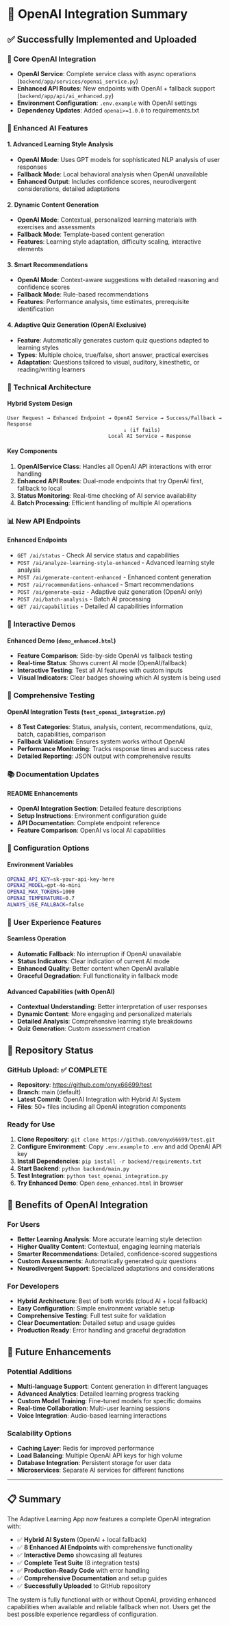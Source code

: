 # 🤖 OpenAI Integration Summary

## ✅ Successfully Implemented and Uploaded

### 🚀 Core OpenAI Integration
- **OpenAI Service**: Complete service class with async operations (`backend/app/services/openai_service.py`)
- **Enhanced API Routes**: New endpoints with OpenAI + fallback support (`backend/app/api/ai_enhanced.py`)
- **Environment Configuration**: `.env.example` with OpenAI settings
- **Dependency Updates**: Added `openai>=1.0.0` to requirements.txt

### 🎯 Enhanced AI Features

#### 1. Advanced Learning Style Analysis
- **OpenAI Mode**: Uses GPT models for sophisticated NLP analysis of user responses
- **Fallback Mode**: Local behavioral analysis when OpenAI unavailable
- **Enhanced Output**: Includes confidence scores, neurodivergent considerations, detailed adaptations

#### 2. Dynamic Content Generation
- **OpenAI Mode**: Contextual, personalized learning materials with exercises and assessments
- **Fallback Mode**: Template-based content generation
- **Features**: Learning style adaptation, difficulty scaling, interactive elements

#### 3. Smart Recommendations
- **OpenAI Mode**: Context-aware suggestions with detailed reasoning and confidence scores
- **Fallback Mode**: Rule-based recommendations
- **Features**: Performance analysis, time estimates, prerequisite identification

#### 4. Adaptive Quiz Generation (OpenAI Exclusive)
- **Feature**: Automatically generates custom quiz questions adapted to learning styles
- **Types**: Multiple choice, true/false, short answer, practical exercises
- **Adaptation**: Questions tailored to visual, auditory, kinesthetic, or reading/writing learners

### 🔧 Technical Architecture

#### Hybrid System Design
```
User Request → Enhanced Endpoint → OpenAI Service → Success/Fallback → Response
                                      ↓ (if fails)
                                 Local AI Service → Response
```

#### Key Components
1. **OpenAIService Class**: Handles all OpenAI API interactions with error handling
2. **Enhanced API Routes**: Dual-mode endpoints that try OpenAI first, fallback to local
3. **Status Monitoring**: Real-time checking of AI service availability
4. **Batch Processing**: Efficient handling of multiple AI operations

### 📊 New API Endpoints

#### Enhanced Endpoints
- `GET /ai/status` - Check AI service status and capabilities
- `POST /ai/analyze-learning-style-enhanced` - Advanced learning style analysis
- `POST /ai/generate-content-enhanced` - Enhanced content generation
- `POST /ai/recommendations-enhanced` - Smart recommendations
- `POST /ai/generate-quiz` - Adaptive quiz generation (OpenAI only)
- `POST /ai/batch-analysis` - Batch AI processing
- `GET /ai/capabilities` - Detailed AI capabilities information

### 🎨 Interactive Demos

#### Enhanced Demo (`demo_enhanced.html`)
- **Feature Comparison**: Side-by-side OpenAI vs fallback testing
- **Real-time Status**: Shows current AI mode (OpenAI/fallback)
- **Interactive Testing**: Test all AI features with custom inputs
- **Visual Indicators**: Clear badges showing which AI system is being used

### 🧪 Comprehensive Testing

#### OpenAI Integration Tests (`test_openai_integration.py`)
- **8 Test Categories**: Status, analysis, content, recommendations, quiz, batch, capabilities, comparison
- **Fallback Validation**: Ensures system works without OpenAI
- **Performance Monitoring**: Tracks response times and success rates
- **Detailed Reporting**: JSON output with comprehensive results

### 📚 Documentation Updates

#### README Enhancements
- **OpenAI Integration Section**: Detailed feature descriptions
- **Setup Instructions**: Environment configuration guide
- **API Documentation**: Complete endpoint reference
- **Feature Comparison**: OpenAI vs local AI capabilities

### 🔐 Configuration Options

#### Environment Variables
```bash
OPENAI_API_KEY=sk-your-api-key-here
OPENAI_MODEL=gpt-4o-mini
OPENAI_MAX_TOKENS=1000
OPENAI_TEMPERATURE=0.7
ALWAYS_USE_FALLBACK=false
```

### 🎯 User Experience Features

#### Seamless Operation
- **Automatic Fallback**: No interruption if OpenAI unavailable
- **Status Indicators**: Clear indication of current AI mode
- **Enhanced Quality**: Better content when OpenAI available
- **Graceful Degradation**: Full functionality in fallback mode

#### Advanced Capabilities (with OpenAI)
- **Contextual Understanding**: Better interpretation of user responses
- **Dynamic Content**: More engaging and personalized materials
- **Detailed Analysis**: Comprehensive learning style breakdowns
- **Quiz Generation**: Custom assessment creation

## 🚀 Repository Status

### GitHub Upload: ✅ COMPLETE
- **Repository**: https://github.com/onyx66699/test
- **Branch**: main (default)
- **Latest Commit**: OpenAI Integration with Hybrid AI System
- **Files**: 50+ files including all OpenAI integration components

### Ready for Use
1. **Clone Repository**: `git clone https://github.com/onyx66699/test.git`
2. **Configure Environment**: Copy `.env.example` to `.env` and add OpenAI API key
3. **Install Dependencies**: `pip install -r backend/requirements.txt`
4. **Start Backend**: `python backend/main.py`
5. **Test Integration**: `python test_openai_integration.py`
6. **Try Enhanced Demo**: Open `demo_enhanced.html` in browser

## 🎉 Benefits of OpenAI Integration

### For Users
- **Better Learning Analysis**: More accurate learning style detection
- **Higher Quality Content**: Contextual, engaging learning materials
- **Smarter Recommendations**: Detailed, confidence-scored suggestions
- **Custom Assessments**: Automatically generated quiz questions
- **Neurodivergent Support**: Specialized adaptations and considerations

### For Developers
- **Hybrid Architecture**: Best of both worlds (cloud AI + local fallback)
- **Easy Configuration**: Simple environment variable setup
- **Comprehensive Testing**: Full test suite for validation
- **Clear Documentation**: Detailed setup and usage guides
- **Production Ready**: Error handling and graceful degradation

## 🔮 Future Enhancements

### Potential Additions
- **Multi-language Support**: Content generation in different languages
- **Advanced Analytics**: Detailed learning progress tracking
- **Custom Model Training**: Fine-tuned models for specific domains
- **Real-time Collaboration**: Multi-user learning sessions
- **Voice Integration**: Audio-based learning interactions

### Scalability Options
- **Caching Layer**: Redis for improved performance
- **Load Balancing**: Multiple OpenAI API keys for high volume
- **Database Integration**: Persistent storage for user data
- **Microservices**: Separate AI services for different functions

---

## 📋 Summary

The Adaptive Learning App now features a complete OpenAI integration with:
- ✅ **Hybrid AI System** (OpenAI + local fallback)
- ✅ **8 Enhanced AI Endpoints** with comprehensive functionality
- ✅ **Interactive Demo** showcasing all features
- ✅ **Complete Test Suite** (8 integration tests)
- ✅ **Production-Ready Code** with error handling
- ✅ **Comprehensive Documentation** and setup guides
- ✅ **Successfully Uploaded** to GitHub repository

The system is fully functional with or without OpenAI, providing enhanced capabilities when available and reliable fallback when not. Users get the best possible experience regardless of configuration.